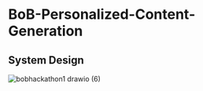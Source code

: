 # BoB-Personalized-Content-Generation

## System Design

![bobhackathon1 drawio (6)](https://github.com/Team-DevSquad/BoB-Personalized-Content-Generation/assets/121743571/5d05eb0d-e768-446a-9b74-dff362cf0ac5)
